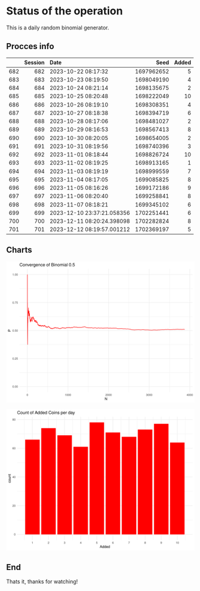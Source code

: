 # Status of the operation
  
  This is a daily random binomial generator.
  
## Procces info

|    | Session|Date                       |       Seed| Added|
|:---|-------:|:--------------------------|----------:|-----:|
|682 |     682|2023-10-22 08:17:32        | 1697962652|     5|
|683 |     683|2023-10-23 08:19:50        | 1698049190|     4|
|684 |     684|2023-10-24 08:21:14        | 1698135675|     2|
|685 |     685|2023-10-25 08:20:48        | 1698222049|    10|
|686 |     686|2023-10-26 08:19:10        | 1698308351|     4|
|687 |     687|2023-10-27 08:18:38        | 1698394719|     6|
|688 |     688|2023-10-28 08:17:06        | 1698481027|     2|
|689 |     689|2023-10-29 08:16:53        | 1698567413|     8|
|690 |     690|2023-10-30 08:20:05        | 1698654005|     2|
|691 |     691|2023-10-31 08:19:56        | 1698740396|     3|
|692 |     692|2023-11-01 08:18:44        | 1698826724|    10|
|693 |     693|2023-11-02 08:19:25        | 1698913165|     1|
|694 |     694|2023-11-03 08:19:19        | 1698999559|     7|
|695 |     695|2023-11-04 08:17:05        | 1699085825|     8|
|696 |     696|2023-11-05 08:16:26        | 1699172186|     9|
|697 |     697|2023-11-06 08:20:40        | 1699258841|     8|
|698 |     698|2023-11-07 08:18:21        | 1699345102|     6|
|699 |     699|2023-12-10 23:37:21.058356 | 1702251441|     6|
|700 |     700|2023-12-11 08:20:24.398098 | 1702282824|     8|
|701 |     701|2023-12-12 08:19:57.001212 | 1702369197|     5|

## Charts 

![](charts/plot1.png)

![](charts/plot2.png)

## End

Thats it, thanks for watching!

